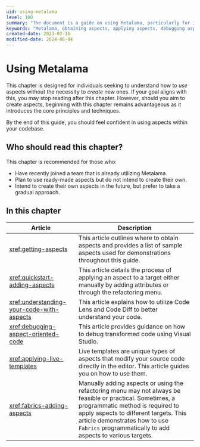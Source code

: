 ```yaml
---
uid: using-metalama
level: 100
summary: "The document is a guide on using Metalama, particularly for individuals who want to use aspects without creating new ones. It includes articles on obtaining, applying, and debugging aspects."
keywords: "Metalama, obtaining aspects, applying aspects, debugging aspects, Code Lens, Code Diff, live templates"
created-date: 2023-02-16
modified-date: 2024-08-04
---
```


# Using Metalama

This chapter is designed for individuals seeking to understand how to _use_ aspects without the necessity to _create_ new ones. If your goal aligns with this, you may stop reading after this chapter. However, should you aim to create aspects, beginning with this chapter remains advantageous as it introduces the core principles and techniques.

By the end of this guide, you should feel confident in using aspects within your codebase.

## Who should read this chapter?

This chapter is recommended for those who:

* Have recently joined a team that is already utilizing Metalama.
* Plan to use ready-made aspects but do not intend to create their own.
* Intend to create their own aspects in the future, but prefer to take a gradual approach.


## In this chapter

|Article | Description |
|--------|-------------|
|<xref:getting-aspects> | This article outlines where to obtain aspects and provides a list of sample aspects used for demonstrations throughout this guide. |
|<xref:quickstart-adding-aspects> | This article details the process of applying an aspect to a target either manually by adding attributes or through the refactoring menu. |
|<xref:understanding-your-code-with-aspects>| This article explains how to utilize Code Lens and Code Diff to better understand your code. |
|<xref:debugging-aspect-oriented-code> | This article provides guidance on how to debug transformed code using Visual Studio. |
|<xref:applying-live-templates> | Live templates are unique types of aspects that modify your source code directly in the editor. This article guides you on how to use them. |
|<xref:fabrics-adding-aspects>| Manually adding aspects or using the refactoring menu may not always be feasible or practical. Sometimes, a programmatic method is required to apply aspects to different targets. This article demonstrates how to use `Fabrics` programmatically to add aspects to various targets. |




